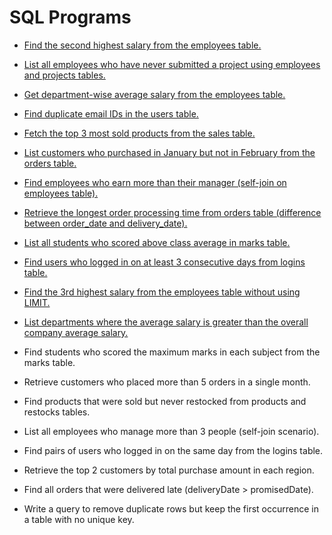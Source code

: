 # SQL Programs

- [Find the second highest salary from the employees table.](./programs/005.md)
- [List all employees who have never submitted a project using employees and projects tables.](./programs/007.md)
- [Get department-wise average salary from the employees table.](./programs/006.md)
- [Find duplicate email IDs in the users table.](./programs/008.md)
- [Fetch the top 3 most sold products from the sales table.](./programs/009.md)
- [List customers who purchased in January but not in February from the orders table.](./programs/010.md)
- [Find employees who earn more than their manager (self-join on employees table).](./programs/011.md)
- [Retrieve the longest order processing time from orders table (difference between order_date and delivery_date).](./programs/012.md)
- [List all students who scored above class average in marks table.](./programs/013.md)
- [Find users who logged in on at least 3 consecutive days from logins table.](./programs/014.md)


- [Find the 3rd highest salary from the employees table without using LIMIT.](./programs/015.md)
- [List departments where the average salary is greater than the overall company average salary.](./programs/016.md)
- Find students who scored the maximum marks in each subject from the marks table.
- Retrieve customers who placed more than 5 orders in a single month.
- Find products that were sold but never restocked from products and restocks tables.
- List all employees who manage more than 3 people (self-join scenario).
- Find pairs of users who logged in on the same day from the logins table.
- Retrieve the top 2 customers by total purchase amount in each region.
- Find all orders that were delivered late (deliveryDate > promisedDate).
- Write a query to remove duplicate rows but keep the first occurrence in a table with no unique key.